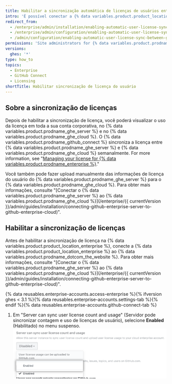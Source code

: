```yaml
---
title: Habilitar a sincronização automática de licenças de usuários entre o GitHub Enterprise Server e o GitHub Enterprise Cloud
intro: 'É possível conectar a {% data variables.product.product_location_enterprise %} ao {% data variables.product.prodname_ghe_cloud %} e permitir que o {% data variables.product.prodname_ghe_server %} faça upload das informações de licença do usuário para a sua conta corporativa no {% data variables.product.prodname_dotcom_the_website %}.'
redirect_from:
  - /enterprise/admin/installation/enabling-automatic-user-license-sync-between-github-enterprise-server-and-github-enterprise-cloud
  - /enterprise/admin/configuration/enabling-automatic-user-license-sync-between-github-enterprise-server-and-github-enterprise-cloud
  - /admin/configuration/enabling-automatic-user-license-sync-between-github-enterprise-server-and-github-enterprise-cloud
permissions: 'Site administrators for {% data variables.product.prodname_ghe_server %} who are also owners of the connected {% data variables.product.prodname_ghe_cloud %} organization or enterprise account can enable automatic user license synchronization.'
versions:
  ghes: '*'
type: how_to
topics:
  - Enterprise
  - GitHub Connect
  - Licensing
shortTitle: Habilitar sincronização de licença do usuário
---
```


## Sobre a sincronização de licenças

Depois de habilitar a sincronização de licença, você poderá visualizar o uso da licença em toda a sua conta corporativa, no {% data variables.product.prodname_ghe_server %} e no {% data variables.product.prodname_ghe_cloud %}. O {% data variables.product.prodname_github_connect %} sincroniza a licença entre {% data variables.product.prodname_ghe_server %} e {% data variables.product.prodname_ghe_cloud %} semanalmente. For more information, see "[Managing your license for {% data variables.product.prodname_enterprise %}](/billing/managing-your-license-for-github-enterprise)."

Você também pode fazer upload manualmente das informações de licença do usuário do {% data variables.product.prodname_ghe_server %} para o {% data variables.product.prodname_ghe_cloud %}. Para obter mais informações, consulte "[Conectar o {% data variables.product.prodname_ghe_server %} ao {% data variables.product.prodname_ghe_cloud %}](/enterprise/{{ currentVersion }}/admin/guides/installation/connecting-github-enterprise-server-to-github-enterprise-cloud)".

## Habilitar a sincronização de licenças

Antes de habilitar a sincronização de licença na {% data variables.product.product_location_enterprise %}, conecte a {% data variables.product.product_location_enterprise %} ao {% data variables.product.prodname_dotcom_the_website %}. Para obter mais informações, consulte "[Conectar o {% data variables.product.prodname_ghe_server %} ao {% data variables.product.prodname_ghe_cloud %}](/enterprise/{{ currentVersion }}/admin/guides/installation/connecting-github-enterprise-server-to-github-enterprise-cloud)".

{% data reusables.enterprise-accounts.access-enterprise %}{% ifversion ghes < 3.1 %}{% data reusables.enterprise-accounts.settings-tab %}{% endif %}{% data reusables.enterprise-accounts.github-connect-tab %}
1. Em "Server can sync user license count and usage" (Servidor pode sincronizar contagem e uso de licenças de usuário), selecione **Enabled** (Habilitado) no menu suspenso. ![Menu suspenso para habilitar a sincronização automática de licenças de usuário](/assets/images/enterprise/site-admin-settings/enable-user-license-drop-down.png)
